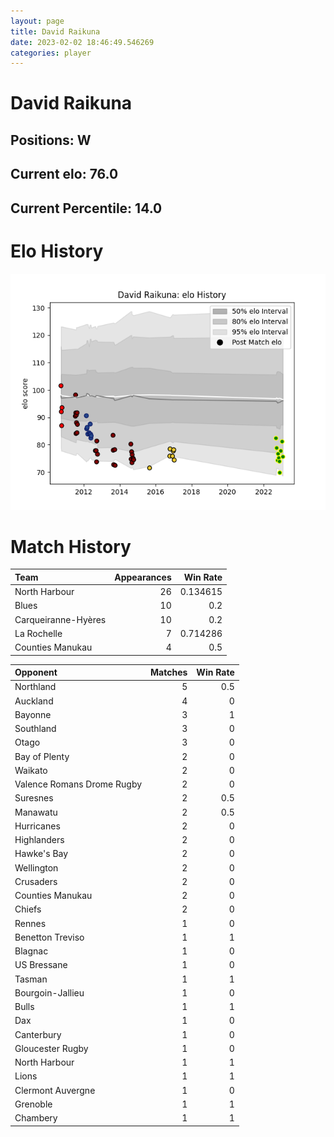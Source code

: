 ```yaml
---  
layout: page  
title: David Raikuna  
date: 2023-02-02 18:46:49.546269  
categories: player  
---
```

# David Raikuna

## Positions: W

## Current elo: 76.0

## Current Percentile: 14.0

# Elo History


![elo history](history_DavidRaikuna.png)
# Match History


| Team                |   Appearances |   Win Rate |
|:--------------------|--------------:|-----------:|
| North Harbour       |            26 |   0.134615 |
| Blues               |            10 |   0.2      |
| Carqueiranne-Hyères |            10 |   0.2      |
| La Rochelle         |             7 |   0.714286 |
| Counties Manukau    |             4 |   0.5      |

| Opponent                   |   Matches |   Win Rate |
|:---------------------------|----------:|-----------:|
| Northland                  |         5 |        0.5 |
| Auckland                   |         4 |        0   |
| Bayonne                    |         3 |        1   |
| Southland                  |         3 |        0   |
| Otago                      |         3 |        0   |
| Bay of Plenty              |         2 |        0   |
| Waikato                    |         2 |        0   |
| Valence Romans Drome Rugby |         2 |        0   |
| Suresnes                   |         2 |        0.5 |
| Manawatu                   |         2 |        0.5 |
| Hurricanes                 |         2 |        0   |
| Highlanders                |         2 |        0   |
| Hawke's Bay                |         2 |        0   |
| Wellington                 |         2 |        0   |
| Crusaders                  |         2 |        0   |
| Counties Manukau           |         2 |        0   |
| Chiefs                     |         2 |        0   |
| Rennes                     |         1 |        0   |
| Benetton Treviso           |         1 |        1   |
| Blagnac                    |         1 |        0   |
| US Bressane                |         1 |        0   |
| Tasman                     |         1 |        1   |
| Bourgoin-Jallieu           |         1 |        0   |
| Bulls                      |         1 |        1   |
| Dax                        |         1 |        0   |
| Canterbury                 |         1 |        0   |
| Gloucester Rugby           |         1 |        0   |
| North Harbour              |         1 |        1   |
| Lions                      |         1 |        1   |
| Clermont Auvergne          |         1 |        0   |
| Grenoble                   |         1 |        1   |
| Chambery                   |         1 |        1   |
